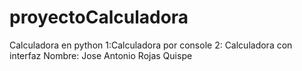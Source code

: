 # proyectoCalculadora
Calculadora en python
1:Calculadora por console
2: Calculadora con interfaz
Nombre: Jose Antonio Rojas Quispe
